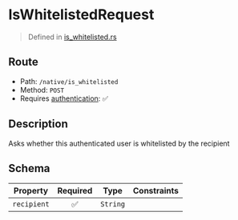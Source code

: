 # IsWhitelistedRequest
> Defined in [is_whitelisted.rs](../../../../../interface/src/interface/routes/native/is_whitelisted.rs)

## Route
- Path: `/native/is_whitelisted`
- Method: `POST`
- Requires [authentication](../../../../Flows/Authentication%20Flow.md): ✅

## Description
Asks whether this authenticated user is whitelisted by the recipient

## Schema

| Property | Required | Type | Constraints |
| --- | :---: | --- | --- |
| `recipient` | ✅ | `String` |     | 


